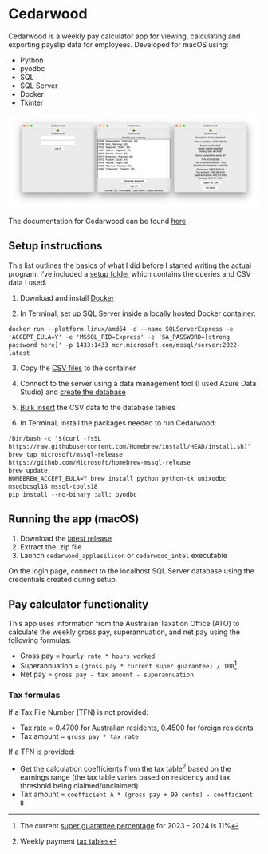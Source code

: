 # Cedarwood
Cedarwood is a weekly pay calculator app for viewing, calculating and exporting payslip data for employees. Developed for macOS using:
+ Python
+ pyodbc
+ SQL
+ SQL Server
+ Docker
+ Tkinter

![Cedarwood GUI](/assets/images/GUI.png)

The documentation for Cedarwood can be found [here](https://paigegoldhagen.github.io/cedarwood-docs)

## Setup instructions
This list outlines the basics of what I did before I started writing the actual program. I’ve included a [setup folder](/assets/setup) which contains the queries and CSV data I used.

1. Download and install [Docker](https://docs.docker.com/engine/install/)

2. In Terminal, set up SQL Server inside a locally hosted Docker container:
```
docker run --platform linux/amd64 -d --name SQLServerExpress -e 'ACCEPT_EULA=Y' -e 'MSSQL_PID=Express' -e 'SA_PASSWORD=[strong password here]' -p 1433:1433 mcr.microsoft.com/mssql/server:2022-latest
```

3. Copy the [CSV files](/assets/setup/csv) to the container

4. Connect to the server using a data management tool (I used Azure Data Studio) and [create the database](/assets/setup/queries/create.sql)

5. [Bulk insert](/assets/setup/queries/insert.sql) the CSV data to the database tables

6. In Terminal, install the packages needed to run Cedarwood:
```
/bin/bash -c "$(curl -fsSL https://raw.githubusercontent.com/Homebrew/install/HEAD/install.sh)"
brew tap microsoft/mssql-release https://github.com/Microsoft/homebrew-mssql-release
brew update
HOMEBREW_ACCEPT_EULA=Y brew install python python-tk unixodbc msodbcsql18 mssql-tools18
pip install --no-binary :all: pyodbc
```

## Running the app (macOS)
1. Download the [latest release](https://github.com/paigegoldhagen/astral/releases/latest)
2. Extract the .zip file
3. Launch `cedarwood_applesilicon` or `cedarwood_intel` executable

On the login page, connect to the localhost SQL Server database using the credentials created during setup.

## Pay calculator functionality
This app uses information from the Australian Taxation Office (ATO) to calculate the weekly gross pay, superannuation, and net pay using the following formulas:
+ Gross pay = `hourly rate * hours worked`
+ Superannuation = `(gross pay * current super guarantee) / 100`[^1]
+ Net pay = `gross pay - tax amount - superannuation`

### Tax formulas
If a Tax File Number (TFN) is not provided:
+ Tax rate = 0.4700 for Australian residents, 0.4500 for foreign residents
+ Tax amount = `gross pay * tax rate`

If a TFN is provided:
+ Get the calculation coefficients from the tax table[^2] based on the earnings range (the tax table varies based on residency and tax threshold being claimed/unclaimed)
+ Tax amount = `coefficient A * (gross pay + 99 cents) - coefficient B`

[^1]:The current [super guarantee percentage](https://www.ato.gov.au/Rates/Key-superannuation-rates-and-thresholds/?page=7) for 2023 - 2024 is 11%
[^2]:Weekly payment [tax tables](https://www.ato.gov.au/Rates/Schedule-1---Statement-of-formulas-for-calculating-amounts-to-be-withheld/?anchor=Coefficientsforcalculationofamountstobew#Coefficientsforcalculationofamountstobew)
